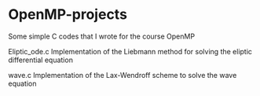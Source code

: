 # OpenMP-projects
Some simple C codes that I wrote for the course OpenMP

Eliptic_ode.c 
Implementation of the Liebmann method for solving the eliptic differential equation


wave.c 
Implementation of the Lax-Wendroff scheme to solve the wave equation 

